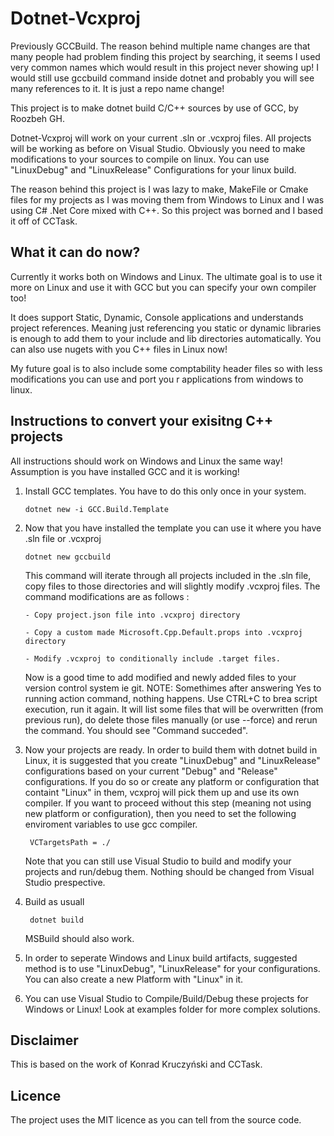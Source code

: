 Dotnet-Vcxproj
======

Previously GCCBuild. The reason behind multiple name changes are that many people had problem finding this project by searching, it seems I used very common names which would result in this project never showing up! I would still use gccbuild command inside dotnet and probably you will see many references to it. It is just a repo name change!

This project is to make dotnet build C/C++ sources by use of GCC, by Roozbeh GH.

Dotnet-Vcxproj will work on your current .sln or .vcxproj files. All projects will be working as before on Visual Studio.
Obviously you need to make modifications to your sources to compile on linux. You can use "LinuxDebug" and "LinuxRelease" Configurations for your linux build.

The reason behind this project is I was lazy to make, MakeFile or Cmake files for my projects as I was moving them from Windows to Linux and I was using C# .Net Core mixed with C++. So this project was borned and I based it off of CCTask.

What it can do now?
-------------------
Currently it works both on Windows and Linux. The ultimate goal is to use it more on Linux and use it with GCC but you can specify your own compiler too!

It does support Static, Dynamic, Console applications and understands project references. Meaning just referencing you static or dynamic libraries is enough to add them to your include and lib directories automatically. You can also use nugets with you C++ files in Linux now!

My future goal is to also include some comptability header files so with less modifications you can use and port you r applications from windows to linux.

Instructions to convert your exisitng C++ projects
-------
All instructions should work on Windows and Linux the same way! Assumption is you have installed GCC and it is working!

 1. Install GCC templates. You have to do this only once in your system.

        dotnet new -i GCC.Build.Template
 2. Now that you have installed the template you can use it where you have .sln file or .vcxproj
 
        dotnet new gccbuild
    This command will iterate through all projects included in the .sln file, copy files to those directories and will slightly modify .vcxproj files. The command modifications are as follows :

        - Copy project.json file into .vcxproj directory
    
        - Copy a custom made Microsoft.Cpp.Default.props into .vcxproj directory
    
        - Modify .vcxproj to conditionally include .target files.
    Now is a good time to add modified and newly added files to your version control system ie git.
    NOTE: Somethimes after answering Yes to running action command, nothing happens. Use CTRL+C to brea script execution, run it again. It will list some files that will be overwritten (from previous run), do delete those files manually (or use --force) and rerun the command. You should see "Command succeded".
 3. Now your projects are ready. In order to build them with dotnet build in Linux, it is suggested that you create "LinuxDebug" and "LinuxRelease" configurations based on your current "Debug" and "Release" configurations. If you do so or create any platform or configuration that containt "Linux" in them, vcxproj will pick them up and use its own compiler. 
If you want to proceed without this step (meaning not using new platform or configuration), then you need to set the following enviroment variables to use gcc compiler.

         VCTargetsPath = ./ 


     Note that you can still use Visual Studio to build and modify your projects and run/debug them. Nothing should be changed from Visual Studio prespective.
 4. Build as usuall
 
         dotnet build
    MSBuild should also work.

5. In order to seperate Windows and Linux build artifacts, suggested method is to use "LinuxDebug", "LinuxRelease" for your configurations. You can also create a new Platform with "Linux" in it. 
6. You can use Visual Studio to Compile/Build/Debug these projects for Windows or Linux! Look at examples folder for more complex solutions.

Disclaimer
-------
This is based on the work of Konrad Kruczyński and CCTask.

Licence
-------
The project uses the MIT licence as you can tell from the source code.
